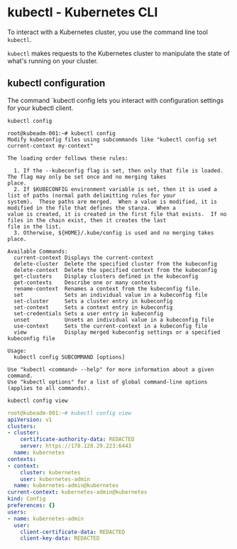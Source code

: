 # kubectl - Kubernetes CLI

To interact with a Kubernetes cluster, you use the command line tool `kubectl`. 

`kubectl` makes requests to the Kubernetes cluster to manipulate the state of what's running on your cluster.

## kubectl configuration

The command `kubectl config lets you interact with configuration settings for your kubectl client.

`kubectl config` 

```
root@kubeadm-001:~# kubectl config
Modify kubeconfig files using subcommands like "kubectl config set current-context my-context"

The loading order follows these rules:

  1. If the --kubeconfig flag is set, then only that file is loaded.  The flag may only be set once and no merging takes
place.
  2. If $KUBECONFIG environment variable is set, then it is used a list of paths (normal path delimitting rules for your
system).  These paths are merged.  When a value is modified, it is modified in the file that defines the stanza.  When a
value is created, it is created in the first file that exists.  If no files in the chain exist, then it creates the last
file in the list.
  3. Otherwise, ${HOME}/.kube/config is used and no merging takes place.

Available Commands:
  current-context Displays the current-context
  delete-cluster  Delete the specified cluster from the kubeconfig
  delete-context  Delete the specified context from the kubeconfig
  get-clusters    Display clusters defined in the kubeconfig
  get-contexts    Describe one or many contexts
  rename-context  Renames a context from the kubeconfig file.
  set             Sets an individual value in a kubeconfig file
  set-cluster     Sets a cluster entry in kubeconfig
  set-context     Sets a context entry in kubeconfig
  set-credentials Sets a user entry in kubeconfig
  unset           Unsets an individual value in a kubeconfig file
  use-context     Sets the current-context in a kubeconfig file
  view            Display merged kubeconfig settings or a specified kubeconfig file

Usage:
  kubectl config SUBCOMMAND [options]

Use "kubectl <command> --help" for more information about a given command.
Use "kubectl options" for a list of global command-line options (applies to all commands).
```

`kubectl config view`

```yaml
root@kubeadm-001:~# kubectl config view
apiVersion: v1
clusters:
- cluster:
    certificate-authority-data: REDACTED
    server: https://178.128.29.223:6443
  name: kubernetes
contexts:
- context:
    cluster: kubernetes
    user: kubernetes-admin
  name: kubernetes-admin@kubernetes
current-context: kubernetes-admin@kubernetes
kind: Config
preferences: {}
users:
- name: kubernetes-admin
  user:
    client-certificate-data: REDACTED
    client-key-data: REDACTED
```
